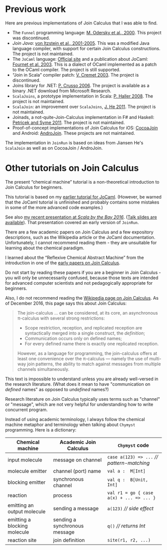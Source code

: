 <link href="{{ site.github.url }}/tables.css" rel="stylesheet">

# Previous work

Here are previous implementations of Join Calculus that I was able to find.

- The `Funnel` programming language: [M. Odersky et al., 2000](http://lampwww.epfl.ch/funnel/). This project was discontinued.
- _Join Java_: [von Itzstein et al., 2001-2005](http://www.vonitzstein.com/Project_JoinJava.html). This was a modified Java language compiler, with support for certain Join Calculus constructions. The project is not maintained.
- The `JoCaml` language: [Official site](http://jocaml.inria.fr) and a publication about JoCaml: [Fournet et al. 2003](http://research.microsoft.com/en-us/um/people/fournet/papers/jocaml-afp4-summer-school-02.pdf). This is a dialect of OCaml implemented as a patch to the OCaml compiler. The project is still supported.
- “Join in Scala” compiler patch: [V. Cremet 2003](http://lampwww.epfl.ch/~cremet/misc/join_in_scala/index.html). The project is discontinued.
- Joins library for .NET: [P. Crusso 2006](http://research.microsoft.com/en-us/um/people/crusso/joins/). The project is available as a binary .NET download from Microsoft Research.
- `ScalaJoins`, a prototype implementation in Scala: [P. Haller 2008](http://lampwww.epfl.ch/~phaller/joins/index.html). The project is not maintained.
- `ScalaJoin`: an improvement over `ScalaJoins`, [J. He 2011](https://github.com/Jiansen/ScalaJoin). The project is not maintained.
- Joinads, a not-quite-Join-Calculus implementation in F# and Haskell: [Petricek and Syme 2011](https://www.microsoft.com/en-us/research/publication/joinads-a-retargetable-control-flow-construct-for-reactive-parallel-and-concurrent-programming/). The project is not maintained.
- Proof-of-concept implementations of Join Calculus for iOS: [CocoaJoin](https://github.com/winitzki/AndroJoin) and Android: [AndroJoin](https://github.com/winitzki/AndroJoin). These projects are not maintained.

The implementation in `JoinRun` is based on ideas from Jiansen He's `ScalaJoin` as well as on CocoaJoin / AndroJoin.

# Other tutorials on Join Calculus

The present “chemical machine” tutorial is a non-theoretical introduction to Join Calculus for beginners.

This tutorial is based on my [earlier tutorial for JoCaml](https://sites.google.com/site/winitzki/tutorial-on-join-calculus-and-its-implementation-in-ocaml-jocaml). (However, be warned that the JoCaml tutorial is unfinished and probably contains some mistakes in some of the more advanced code examples.)

See also [my recent presentation at _Scala by the Bay 2016_](https://scalaebythebay2016.sched.org/event/7iU2/concurrent-join-calculus-in-scala).
([Talk slides are available](https://github.com/winitzki/talks/tree/master/join_calculus)).
That presentation covered an early version of `JoinRun`.

There are a few academic papers on Join Calculus and a few expository descriptions, such as the Wikipedia article or the JoCaml documentation.
Unfortunately, I cannot recommend reading them - they are unsuitable for learning about the chemical paradigm.

I learned about the “Reflexive Chemical Abstract Machine” from the introduction in one of the [early papers on Join Calculus](http://citeseerx.ist.psu.edu/viewdoc/download?doi=10.1.1.32.3078&rep=rep1&type=pdf).

Do not start by reading these papers if you are a beginner in Join Calculus - you will only be unnecessarily confused, because those texts are intended for advanced computer scientists and not pedagogically appropriate for beginners.

Also, I do not recommend reading the [Wikipedia page on Join Calculus](https://en.wikipedia.org/wiki/Join-calculus).
As of December 2016, this page says this about Join Calculus:

> The join-calculus ... can be considered, at its core, an asynchronous π-calculus with several strong restrictions:
>
> - Scope restriction, reception, and replicated reception are syntactically merged into a single construct, the _definition_;
> - Communication occurs only on defined names;
> - For every defined name there is exactly one replicated reception.
>
> However, as a language for programming, the join-calculus offers at least one convenience over the π-calculus — namely the use of multi-way join patterns, the ability to match against messages from multiple channels simultaneously.

This text is impossible to understand unless you are already well-versed in the research literature.
(What does it mean to have "communication on _defined_ names" as opposed to _undefined_ names?)

Research literature on Join Calculus typically uses terms such as "channel" or "message", which are not very helpful for understanding how to write concurrent program.

Instead of using academic terminology, I always follow the chemical machine metaphor and terminology when talking about `Chymyst` programming.
Here is a dictionary:

| Chemical machine  | Academic Join Calculus | `Chymyst` code |
|---|---|---|
| input molecule | message on channel | `case a(123) => ...` _// pattern-matching_ |
| molecule emitter | channel (port) name | `val a :  M[Int]` |
| blocking emitter | synchronous channel | `val q :  B[Unit, Int]` |
| reaction | process | `val r1 = go { case a(x) + ... => ... }` |
| emitting an output molecule | sending a message | `a(123)` _// side effect_ |
| emitting a blocking molecule | sending a synchronous message | `q()` _// returns Int_ |
| reaction site | join definition | `site(r1, r2, ...)` |

